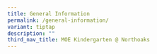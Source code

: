 ```yaml
---
title: General Information
permalink: /general-information/
variant: tiptap
description: ""
third_nav_title: MOE Kindergarten @ Northoaks
---
```

